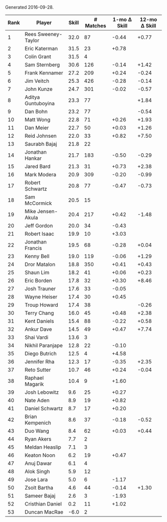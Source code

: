 Generated 2016-09-28.

| Rank | Player              | Skill | # Matches | 1-mo Δ Skill | 12-mo Δ Skill |
|------|---------------------|-------|-----------|--------------|---------------|
|    1 | Rees Sweeney-Taylor |  32.0 |        87 |        -0.44 |         +0.77 |
|    2 | Eric Katerman       |  31.5 |        23 |        +0.78 |               |
|    3 | Colin Grant         |  31.5 |         4 |              |               |
|    4 | Sam Sternberg       |  30.6 |       126 |        -0.14 |         +1.42 |
|    5 | Frank Kennamer      |  27.2 |       209 |        +0.24 |         -0.24 |
|    6 | Jim Veitch          |  25.3 |       426 |        -0.28 |         -0.14 |
|    7 | John Kunze          |  24.7 |       301 |        -0.02 |         -0.57 |
|    8 | Aditya Guntuboyina  |  23.3 |        77 |              |         +1.84 |
|    9 | Dan Bohn            |  23.2 |        77 |              |         -0.54 |
|   10 | Matt Wong           |  22.8 |        71 |        +0.26 |         +1.93 |
|   11 | Dan Meier           |  22.7 |        50 |        +0.03 |         +1.26 |
|   12 | Reid Johnsen        |  22.0 |        33 |        +0.82 |         +7.50 |
|   13 | Saurabh Bajaj       |  21.8 |        22 |              |               |
|   14 | Jonathan Hankar     |  21.7 |       183 |        -0.50 |         -0.29 |
|   15 | Jared Bard          |  21.3 |        31 |        +0.73 |         +2.38 |
|   16 | Mark Modera         |  20.9 |       309 |        -0.20 |         -0.99 |
|   17 | Robert Schwartz     |  20.8 |        77 |        -0.47 |         -0.73 |
|   18 | Sam McCormick       |  20.5 |        15 |              |               |
|   19 | Mike Jensen-Akula   |  20.4 |       217 |        +0.42 |         -1.48 |
|   20 | Jeff Gordon         |  20.0 |        34 |        -0.43 |               |
|   21 | Robert Isaac        |  19.9 |        10 |        +3.03 |               |
|   22 | Jonathan Francis    |  19.5 |        68 |        -0.28 |         +0.04 |
|   23 | Kenny Bell          |  19.0 |       119 |        -0.06 |         +1.29 |
|   24 | Dror Matalon        |  18.8 |       350 |        +0.41 |         +0.43 |
|   25 | Shaun Lim           |  18.2 |        41 |        +0.06 |         +0.23 |
|   26 | Eric Borden         |  17.8 |        32 |        +0.30 |         +8.46 |
|   27 | Josh Trauner        |  17.6 |        33 |        -0.05 |               |
|   28 | Wayne Heiser        |  17.4 |        30 |        +0.45 |               |
|   29 | Troup Howard        |  17.4 |        38 |              |         -0.26 |
|   30 | Terry Chang         |  16.0 |        45 |        +0.48 |         +2.38 |
|   31 | Kent Daniels        |  15.4 |        88 |        -0.22 |         +0.58 |
|   32 | Ankur Dave          |  14.5 |        49 |        +0.47 |         +7.74 |
|   33 | Shai Vardi          |  13.6 |         3 |              |               |
|   34 | Nikhil Paranjape    |  12.8 |        22 |        -0.10 |               |
|   35 | Diego Butrich       |  12.5 |         4 |        +4.58 |               |
|   36 | Jennifer Rha        |  12.3 |        17 |        -0.35 |         +2.35 |
|   37 | Reto Sutter         |  10.7 |        46 |        +0.24 |         -0.04 |
|   38 | Raphael Magarik     |  10.4 |         9 |        +1.60 |               |
|   39 | Josh Lebowitz       |   9.6 |        25 |        +0.27 |               |
|   40 | Nate Aden           |   8.9 |        19 |        +0.82 |               |
|   41 | Daniel Schwartz     |   8.7 |        17 |        +0.20 |               |
|   42 | Brian Kempenich     |   8.6 |        37 |        -0.18 |         -0.52 |
|   43 | Duo Wang            |   8.4 |        62 |        +0.03 |         +0.44 |
|   44 | Ryan Akers          |   7.7 |         2 |              |               |
|   45 | Meldan Heaslip      |   7.1 |         3 |              |               |
|   46 | Keaton Noon         |   6.2 |        19 |        +0.47 |               |
|   47 | Anuj Dawar          |   6.1 |         4 |              |               |
|   48 | Alok Singh          |   5.9 |        12 |              |               |
|   49 | Jose Lara           |   5.0 |         6 |        -1.17 |               |
|   50 | Zsolt Bartha        |   4.6 |        44 |        -0.14 |         +1.30 |
|   51 | Sameer Bajaj        |   2.6 |         3 |        -1.93 |               |
|   52 | Cristhian Daniel    |   0.2 |        11 |        +1.02 |               |
|   53 | Duncan MacRae       |  -6.0 |         2 |              |               |